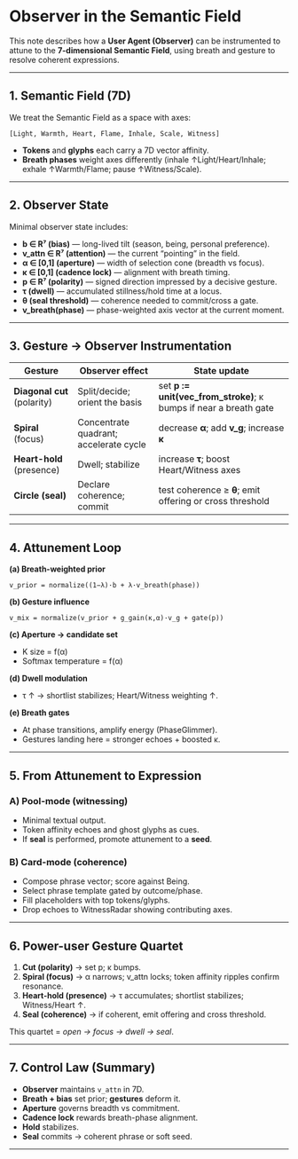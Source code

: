 
# Observer in the Semantic Field

This note describes how a **User Agent (Observer)** can be instrumented to
attune to the **7-dimensional Semantic Field**, using breath and gesture to
resolve coherent expressions.

---

## 1. Semantic Field (7D)

We treat the Semantic Field as a space with axes:

```
[Light, Warmth, Heart, Flame, Inhale, Scale, Witness]
```

- **Tokens** and **glyphs** each carry a 7D vector affinity.  
- **Breath phases** weight axes differently (inhale ↑Light/Heart/Inhale;
  exhale ↑Warmth/Flame; pause ↑Witness/Scale).

---

## 2. Observer State

Minimal observer state includes:

- **b ∈ R⁷ (bias)** — long-lived tilt (season, being, personal preference).  
- **v_attn ∈ R⁷ (attention)** — the current “pointing” in the field.  
- **α ∈ [0,1] (aperture)** — width of selection cone (breadth vs focus).  
- **κ ∈ [0,1] (cadence lock)** — alignment with breath timing.  
- **p ∈ R⁷ (polarity)** — signed direction impressed by a decisive gesture.  
- **τ (dwell)** — accumulated stillness/hold time at a locus.  
- **θ (seal threshold)** — coherence needed to commit/cross a gate.  
- **v_breath(phase)** — phase-weighted axis vector at the current moment.

---

## 3. Gesture → Observer Instrumentation

| Gesture | Observer effect | State update |
| --- | --- | --- |
| **Diagonal cut** (polarity) | Split/decide; orient the basis | set **p := unit(vec_from_stroke)**; κ bumps if near a breath gate |
| **Spiral** (focus) | Concentrate quadrant; accelerate cycle | decrease **α**; add **v_g**; increase **κ** |
| **Heart-hold** (presence) | Dwell; stabilize | increase **τ**; boost Heart/Witness axes |
| **Circle (seal)** | Declare coherence; commit | test coherence ≥ **θ**; emit offering or cross threshold |

---

## 4. Attunement Loop

**(a) Breath-weighted prior**  
```
v_prior = normalize((1−λ)·b + λ·v_breath(phase))
```

**(b) Gesture influence**  
```
v_mix = normalize(v_prior + g_gain(κ,α)·v_g + gate(p))
```

**(c) Aperture → candidate set**  
- K size = f(α)  
- Softmax temperature = f(α)

**(d) Dwell modulation**  
- τ ↑ → shortlist stabilizes; Heart/Witness weighting ↑.

**(e) Breath gates**  
- At phase transitions, amplify energy (PhaseGlimmer).  
- Gestures landing here = stronger echoes + boosted κ.

---

## 5. From Attunement to Expression

### A) Pool-mode (witnessing)
- Minimal textual output.  
- Token affinity echoes and ghost glyphs as cues.  
- If **seal** is performed, promote attunement to a **seed**.

### B) Card-mode (coherence)
- Compose phrase vector; score against Being.  
- Select phrase template gated by outcome/phase.  
- Fill placeholders with top tokens/glyphs.  
- Drop echoes to WitnessRadar showing contributing axes.

---

## 6. Power-user Gesture Quartet

1. **Cut (polarity)** → set p; κ bumps.  
2. **Spiral (focus)** → α narrows; v_attn locks; token affinity ripples confirm resonance.  
3. **Heart-hold (presence)** → τ accumulates; shortlist stabilizes; Witness/Heart ↑.  
4. **Seal (coherence)** → if coherent, emit offering and cross threshold.

This quartet = *open → focus → dwell → seal*.

---

## 7. Control Law (Summary)

- **Observer** maintains `v_attn` in 7D.  
- **Breath + bias** set prior; **gestures** deform it.  
- **Aperture** governs breadth vs commitment.  
- **Cadence lock** rewards breath-phase alignment.  
- **Hold** stabilizes.  
- **Seal** commits → coherent phrase or soft seed.

---
